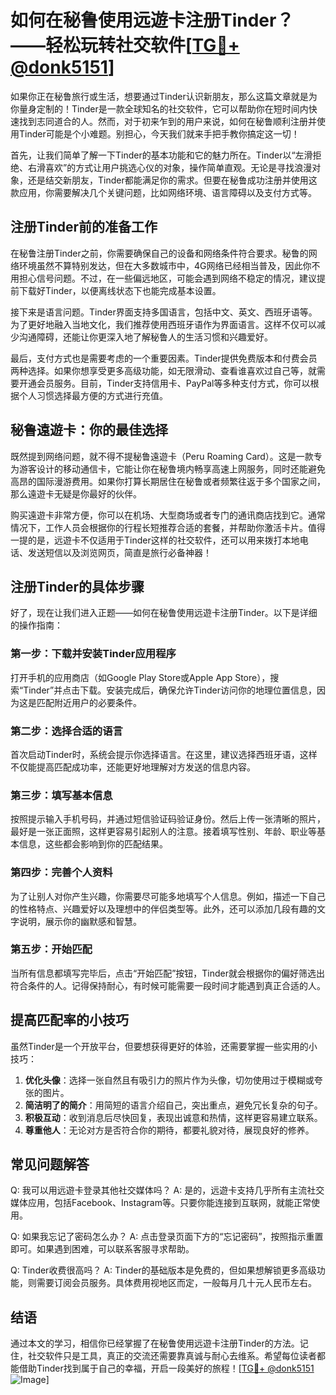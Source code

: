 # 如何在秘鲁使用远遊卡注册Tinder？——轻松玩转社交软件[[TG💪+ @donk5151](https://t.me/s/donk5151)]

如果你正在秘鲁旅行或生活，想要通过Tinder认识新朋友，那么这篇文章就是为你量身定制的！Tinder是一款全球知名的社交软件，它可以帮助你在短时间内快速找到志同道合的人。然而，对于初来乍到的用户来说，如何在秘鲁顺利注册并使用Tinder可能是个小难题。别担心，今天我们就来手把手教你搞定这一切！

首先，让我们简单了解一下Tinder的基本功能和它的魅力所在。Tinder以“左滑拒绝、右滑喜欢”的方式让用户挑选心仪的对象，操作简单直观。无论是寻找浪漫对象，还是结交新朋友，Tinder都能满足你的需求。但要在秘鲁成功注册并使用这款应用，你需要解决几个关键问题，比如网络环境、语言障碍以及支付方式等。

## 注册Tinder前的准备工作

在秘鲁注册Tinder之前，你需要确保自己的设备和网络条件符合要求。秘鲁的网络环境虽然不算特别发达，但在大多数城市中，4G网络已经相当普及，因此你不用担心信号问题。不过，在一些偏远地区，可能会遇到网络不稳定的情况，建议提前下载好Tinder，以便离线状态下也能完成基本设置。

接下来是语言问题。Tinder界面支持多国语言，包括中文、英文、西班牙语等。为了更好地融入当地文化，我们推荐使用西班牙语作为界面语言。这样不仅可以减少沟通障碍，还能让你更深入地了解秘鲁人的生活习惯和兴趣爱好。

最后，支付方式也是需要考虑的一个重要因素。Tinder提供免费版本和付费会员两种选择。如果你想享受更多高级功能，如无限滑动、查看谁喜欢过自己等，就需要开通会员服务。目前，Tinder支持信用卡、PayPal等多种支付方式，你可以根据个人习惯选择最方便的方式进行充值。

## 秘鲁遠遊卡：你的最佳选择

既然提到网络问题，就不得不提秘鲁遠遊卡（Peru Roaming Card）。这是一款专为游客设计的移动通信卡，它能让你在秘鲁境内畅享高速上网服务，同时还能避免高昂的国际漫游费用。如果你打算长期居住在秘鲁或者频繁往返于多个国家之间，那么遠遊卡无疑是你最好的伙伴。

购买遠遊卡非常方便，你可以在机场、大型商场或者专门的通讯商店找到它。通常情况下，工作人员会根据你的行程长短推荐合适的套餐，并帮助你激活卡片。值得一提的是，远遊卡不仅适用于Tinder这样的社交软件，还可以用来拨打本地电话、发送短信以及浏览网页，简直是旅行必备神器！

## 注册Tinder的具体步骤

好了，现在让我们进入正题——如何在秘鲁使用远遊卡注册Tinder。以下是详细的操作指南：

### 第一步：下载并安装Tinder应用程序
打开手机的应用商店（如Google Play Store或Apple App Store），搜索“Tinder”并点击下载。安装完成后，确保允许Tinder访问你的地理位置信息，因为这是匹配附近用户的必要条件。

### 第二步：选择合适的语言
首次启动Tinder时，系统会提示你选择语言。在这里，建议选择西班牙语，这样不仅能提高匹配成功率，还能更好地理解对方发送的信息内容。

### 第三步：填写基本信息
按照提示输入手机号码，并通过短信验证码验证身份。然后上传一张清晰的照片，最好是一张正面照，这样更容易引起别人的注意。接着填写性别、年龄、职业等基本信息，这些都会影响到你的匹配结果。

### 第四步：完善个人资料
为了让别人对你产生兴趣，你需要尽可能多地填写个人信息。例如，描述一下自己的性格特点、兴趣爱好以及理想中的伴侣类型等。此外，还可以添加几段有趣的文字说明，展示你的幽默感和智慧。

### 第五步：开始匹配
当所有信息都填写完毕后，点击“开始匹配”按钮，Tinder就会根据你的偏好筛选出符合条件的人。记得保持耐心，有时候可能需要一段时间才能遇到真正合适的人。

## 提高匹配率的小技巧

虽然Tinder是一个开放平台，但要想获得更好的体验，还需要掌握一些实用的小技巧：

1. **优化头像**：选择一张自然且有吸引力的照片作为头像，切勿使用过于模糊或夸张的图片。
2. **简洁明了的简介**：用简短的语言介绍自己，突出重点，避免冗长复杂的句子。
3. **积极互动**：收到消息后尽快回复，表现出诚意和热情，这样更容易建立联系。
4. **尊重他人**：无论对方是否符合你的期待，都要礼貌对待，展现良好的修养。

## 常见问题解答

Q: 我可以用远遊卡登录其他社交媒体吗？
A: 是的，远遊卡支持几乎所有主流社交媒体应用，包括Facebook、Instagram等。只要你能连接到互联网，就能正常使用。

Q: 如果我忘记了密码怎么办？
A: 点击登录页面下方的“忘记密码”，按照指示重置即可。如果遇到困难，可以联系客服寻求帮助。

Q: Tinder收费很高吗？
A: Tinder的基础版本是免费的，但如果想解锁更多高级功能，则需要订阅会员服务。具体费用视地区而定，一般每月几十元人民币左右。

## 结语

通过本文的学习，相信你已经掌握了在秘鲁使用远遊卡注册Tinder的方法。记住，社交软件只是工具，真正的交流还需要靠真诚与耐心去维系。希望每位读者都能借助Tinder找到属于自己的幸福，开启一段美好的旅程！[[TG💪+ @donk5151](https://t.me/s/donk5151) ![Image](https://i.postimg.cc/rwNCRYN7/Snipaste-2025-04-30-17-27-05.png)]